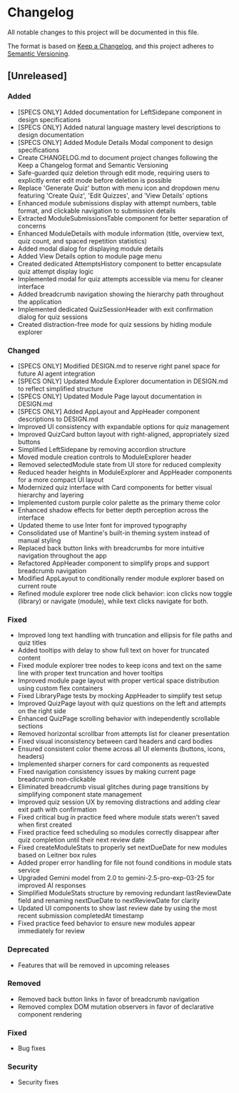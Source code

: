 # Changelog

All notable changes to this project will be documented in this file.

The format is based on [Keep a Changelog](https://keepachangelog.com/en/1.0.0/),
and this project adheres to [Semantic Versioning](https://semver.org/spec/v2.0.0.html).

## [Unreleased]

### Added

- [SPECS ONLY] Added documentation for LeftSidepane component in design specifications
- [SPECS ONLY] Added natural language mastery level descriptions to design documentation
- [SPECS ONLY] Added Module Details Modal component to design specifications
- Create CHANGELOG.md to document project changes following the Keep a Changelog format and Semantic Versioning
- Safe-guarded quiz deletion through edit mode, requiring users to explicitly enter edit mode before deletion is possible
- Replace 'Generate Quiz' button with menu icon and dropdown menu featuring 'Create Quiz', 'Edit Quizzes', and 'View Details' options
- Enhanced module submissions display with attempt numbers, table format, and clickable navigation to submission details
- Extracted ModuleSubmissionsTable component for better separation of concerns
- Enhanced ModuleDetails with module information (title, overview text, quiz count, and spaced repetition statistics)
- Added modal dialog for displaying module details
- Added View Details option to module page menu
- Created dedicated AttemptsHistory component to better encapsulate quiz attempt display logic
- Implemented modal for quiz attempts accessible via menu for cleaner interface
- Added breadcrumb navigation showing the hierarchy path throughout the application
- Implemented dedicated QuizSessionHeader with exit confirmation dialog for quiz sessions
- Created distraction-free mode for quiz sessions by hiding module explorer

### Changed

- [SPECS ONLY] Modified DESIGN.md to reserve right panel space for future AI agent integration
- [SPECS ONLY] Updated Module Explorer documentation in DESIGN.md to reflect simplified structure
- [SPECS ONLY] Updated Module Page layout documentation in DESIGN.md
- [SPECS ONLY] Added AppLayout and AppHeader component descriptions to DESIGN.md
- Improved UI consistency with expandable options for quiz management
- Improved QuizCard button layout with right-aligned, appropriately sized buttons
- Simplified LeftSidepane by removing accordion structure
- Moved module creation controls to ModuleExplorer header
- Removed selectedModule state from UI store for reduced complexity
- Reduced header heights in ModuleExplorer and AppHeader components for a more compact UI layout
- Modernized quiz interface with Card components for better visual hierarchy and layering
- Implemented custom purple color palette as the primary theme color
- Enhanced shadow effects for better depth perception across the interface
- Updated theme to use Inter font for improved typography
- Consolidated use of Mantine's built-in theming system instead of manual styling
- Replaced back button links with breadcrumbs for more intuitive navigation throughout the app
- Refactored AppHeader component to simplify props and support breadcrumb navigation
- Modified AppLayout to conditionally render module explorer based on current route
- Refined module explorer tree node click behavior: icon clicks now toggle (library) or navigate (module), while text clicks navigate for both.

### Fixed

- Improved long text handling with truncation and ellipsis for file paths and quiz titles
- Added tooltips with delay to show full text on hover for truncated content
- Fixed module explorer tree nodes to keep icons and text on the same line with proper text truncation and hover tooltips
- Improved module page layout with proper vertical space distribution using custom flex containers
- Fixed LibraryPage tests by mocking AppHeader to simplify test setup
- Improved QuizPage layout with quiz questions on the left and attempts on the right side
- Enhanced QuizPage scrolling behavior with independently scrollable sections
- Removed horizontal scrollbar from attempts list for cleaner presentation
- Fixed visual inconsistency between card headers and card bodies
- Ensured consistent color theme across all UI elements (buttons, icons, headers)
- Implemented sharper corners for card components as requested
- Fixed navigation consistency issues by making current page breadcrumb non-clickable
- Eliminated breadcrumb visual glitches during page transitions by simplifying component state management
- Improved quiz session UX by removing distractions and adding clear exit path with confirmation
- Fixed critical bug in practice feed where module stats weren't saved when first created
- Fixed practice feed scheduling so modules correctly disappear after quiz completion until their next review date
- Fixed createModuleStats to properly set nextDueDate for new modules based on Leitner box rules
- Added proper error handling for file not found conditions in module stats service
- Upgraded Gemini model from 2.0 to gemini-2.5-pro-exp-03-25 for improved AI responses
- Simplified ModuleStats structure by removing redundant lastReviewDate field and renaming nextDueDate to nextReviewDate for clarity
- Updated UI components to show last review date by using the most recent submission completedAt timestamp
- Fixed practice feed behavior to ensure new modules appear immediately for review

### Deprecated

- Features that will be removed in upcoming releases

### Removed

- Removed back button links in favor of breadcrumb navigation
- Removed complex DOM mutation observers in favor of declarative component rendering

### Fixed

- Bug fixes

### Security

- Security fixes
